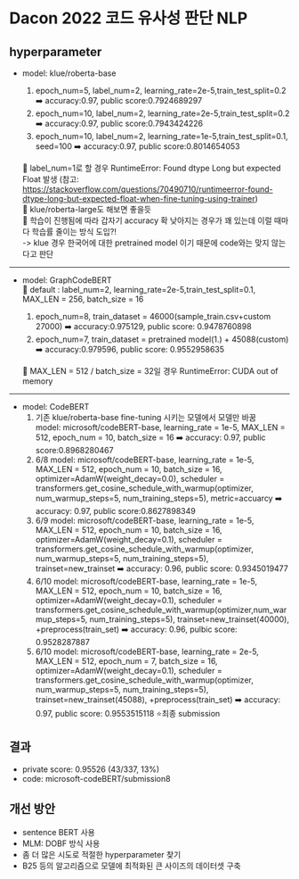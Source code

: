 # Dacon 2022 코드 유사성 판단 NLP
## hyperparameter

- model: klue/roberta-base
  1. epoch_num=5, label_num=2, learning_rate=2e-5,train_test_split=0.2 ➡️ accuracy:0.97, public score:0.7924689297
  2. epoch_num=10, label_num=2, learning_rate=2e-5,train_test_split=0.2 ➡️ accuracy:0.97, public score:0.7943424226
  3. epoch_num=10, label_num=2, learning_rate=1e-5,train_test_split=0.1, seed=100 ➡️ accuracy:0.97, public score:0.8014654053  
  
  📌 label_num=1로 할 경우 RuntimeError: Found dtype Long but expected Float 발생 (참고: https://stackoverflow.com/questions/70490710/runtimeerror-found-dtype-long-but-expected-float-when-fine-tuning-using-trainer)   
  📌 klue/roberta-large도 해보면 좋을듯   
  📌 학습이 진행됨에 따라 갑자기 accuracy 확 낮아지는 경우가 꽤 있는데 이럴 때마다 학습률 줄이는 방식 도입?!   
  -> klue 경우 한국어에 대한 pretrained model 이기 때문에 code와는 맞지 않는다고 판단
***
- model: GraphCodeBERT  
  📌 default : label_num=2, learning_rate=2e-5,train_test_split=0.1, MAX_LEN = 256, batch_size = 16
  1. epoch_num=8, train_dataset = 46000(sample_train.csv+custom 27000) ➡️ accuracy:0.975129, public score: 0.9478760898
  2. epoch_num=7, train_dataset = pretrained model(1.) + 45088(custom) ➡️ accuracy:0.979596, public score: 0.9552958635

  📌 MAX_LEN = 512 / batch_size = 32일 경우 RuntimeError: CUDA out of memory

***
- model: CodeBERT     
  1. 기존 klue/roberta-base fine-tuning 시키는 모델에서 모델만 바꿈   
   model: microsoft/codeBERT-base, learning_rate = 1e-5, MAX_LEN = 512, epoch_num = 10, batch_size = 16 ➡️ accuracy: 0.97, public score:0.8968280467
  2. 6/8 model: microsoft/codeBERT-base, learning_rate = 1e-5, MAX_LEN = 512, epoch_num = 10, batch_size = 16, optimizer=AdamW(weight_decay=0.0), scheduler = transformers.get_cosine_schedule_with_warmup(optimizer, num_warmup_steps=5, num_training_steps=5), metric=accuarcy ➡️ accuracy: 0.97, public score:0.8627898349
  3. 6/9 model: microsoft/codeBERT-base, learning_rate = 1e-5, MAX_LEN = 512, epoch_num = 10, batch_size = 16, optimizer=AdamW(weight_decay=0.1), scheduler = transformers.get_cosine_schedule_with_warmup(optimizer, num_warmup_steps=5, num_training_steps=5), trainset=new_trainset  ➡️ accuracy: 0.96, public score: 0.9345019477
  4. 6/10 model: microsoft/codeBERT-base, learning_rate = 1e-5, MAX_LEN = 512, epoch_num = 10, batch_size = 16, optimizer=AdamW(weight_decay=0.1), scheduler = transformers.get_cosine_schedule_with_warmup(optimizer,num_warmup_steps=5, num_training_steps=5), trainset=new_trainset(40000), +preprocess(train_set) ➡️ accuracy: 0.96, pulbic score: 0.9528287887
  5. 6/10 model: microsoft/codeBERT-base, learning_rate = 2e-5, MAX_LEN = 512, epoch_num = 7, batch_size = 16, optimizer=AdamW(weight_decay=0.1), scheduler = transformers.get_cosine_schedule_with_warmup(optimizer, num_warmup_steps=5, num_training_steps=5), trainset=new_trainset(45088), +preprocess(train_set) ➡️ accuracy: 0.97, public score: 0.9553515118 ⭐️최종 submission

## 결과
- private score: 0.95526 (43/337, 13%)
- code: microsoft-codeBERT/submission8

## 개선 방안
- sentence BERT 사용
- MLM: DOBF 방식 사용
- 좀 더 많은 시도로 적절한 hyperparameter 찾기
- B25 등의 알고리즘으로 모델에 최적화된 큰 사이즈의 데이터셋 구축
